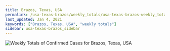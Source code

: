 ```yaml
---
title: Brazos, Texas, USA
permalink: /usa-texas-brazos/weekly_totals/usa-texas-brazos-weekly_totals.html
last_updated: Jan 4, 2021
keywords: ["Brazos, Texas, USA", "weekly totals"]
sidebar: usa-texas-brazos_sidebar
---
```


![Weekly Totals of Confirmed Cases for Brazos, Texas, USA](/covid_tracker/images/graphs/usa-texas-brazos-weekly_totals_graph.png)
